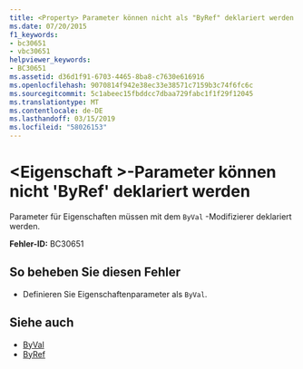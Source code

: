 ```yaml
---
title: <Property> Parameter können nicht als "ByRef" deklariert werden
ms.date: 07/20/2015
f1_keywords:
- bc30651
- vbc30651
helpviewer_keywords:
- BC30651
ms.assetid: d36d1f91-6703-4465-8ba8-c7630e616916
ms.openlocfilehash: 9070814f942e38ec33e38571c7159b3c74f6fc6c
ms.sourcegitcommit: 5c1abeec15fbddcc7dbaa729fabc1f1f29f12045
ms.translationtype: MT
ms.contentlocale: de-DE
ms.lasthandoff: 03/15/2019
ms.locfileid: "58026153"
---
```

# <a name="property-parameters-cannot-be-declared-byref"></a>\<Eigenschaft >-Parameter können nicht 'ByRef' deklariert werden
Parameter für Eigenschaften müssen mit dem `ByVal` -Modifizierer deklariert werden.  
  
 **Fehler-ID:** BC30651  
  
## <a name="to-correct-this-error"></a>So beheben Sie diesen Fehler  
  
-   Definieren Sie Eigenschaftenparameter als `ByVal`.  
  
## <a name="see-also"></a>Siehe auch

- [ByVal](../../visual-basic/language-reference/modifiers/byval.md)
- [ByRef](../../visual-basic/language-reference/modifiers/byref.md)
